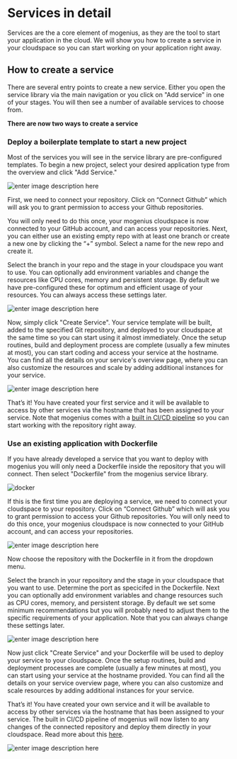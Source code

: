﻿---
sidebar_position: 4
---

# Services in detail

Services are the a core element of mogenius, as they are the tool to start your application in the cloud. We will show you how to create a service in your cloudspace so you can start working on your application right away.

## How to create a service

There are several entry points to create a new service. Either you open the service library via the main navigation or you click on "Add service" in one of your stages. You will then see a number of available services to choose from. 

**There are now two ways to create a service**

### Deploy a boilerplate template to start a new project

Most of the services you will see in the service library are pre-configured templates. To begin a new project, select your desired application type from the overview and click "Add Service."

![enter image description here](https://api.mogenius.com/file/id/a10b2299-99a1-4b18-82a7-097df184bfaa)

First, we need to connect your repository. Click on “Connect Github” which will ask you to grant permission to access your Github repositories.

You will only need to do this once, your mogenius cloudspace is now connected to your GitHub account, and can access your repositories.
Next, you can either use an existing empty repo with at least one branch or create a new one by clicking the “+” symbol. Select a name for the new repo and create it.

Select the branch in your repo and the stage in your cloudspace you want to use. You can optionally add environment variables and change the resources like CPU cores, memory and persistent storage. By default we have pre-configured these for optimum and efficient usage of your resources. You can always access these settings later.

![enter image description here](https://api.mogenius.com/file/id/e99ae0ea-d2ab-4a86-857b-00430b9a5c40)

Now, simply click "Create Service". Your service template will be built, added to the specified Git repository, and deployed to your cloudspace at the same time so you can start using it almost immediately. Once the setup routines, build and deployment process are complete (usually a few minutes at most), you can start coding and access your service at the hostname. You can find all the details on your service's overview page, where you can also customize the resources and scale by adding additional instances for your service.

![enter image description here](https://api.mogenius.com/file/id/3a8c6249-53d0-468e-a089-987cd7861547)

That’s it! You have created your first service and it will be available to access by other services via the hostname that has been assigned to your service. Note that mogenius comes with a [built in CI/CD pipeline](#) so you can start working with the repository right away.

### Use an existing application with Dockerfile

If you have already developed a service that you want to deploy with mogenius you will only need a Dockerfile inside the repository that you will connect. Then select "Dockerfile" from the mogenius service library.

![docker](https://api.mogenius.com/file/id/0cc4af4e-3076-41a3-848f-8af961b15a12)

If this is the first time you are deploying a service, we need to connect your cloudspace to your repository. Click on “Connect Github” which will ask you to grant permission to access your Github repositories. You will only need to do this once, your mogenius cloudspace is now connected to your GitHub account, and can access your repositories.

![enter image description here](https://api.mogenius.com/file/id/88626d92-fa15-4d9e-8598-6a914daa633c)

Now choose the repository with the Dockerfile in it from the dropdown menu.

Select the branch in your repository and the stage in your cloudspace that you want to use. Determine the port as specicifed in the Dockerfile. Next you can optionally add environment variables and change resources such as CPU cores, memory, and persistent storage. By default we set some minimum recommendations but you will probably need to adjust them to the specific requirements of your application. Note that you can always change these settings later.

![enter image description here](https://api.mogenius.com/file/id/9efd6b72-1dff-4a25-9efc-9f7e1cfdfb3d)

Now just click "Create Service" and your Dockerfile will be used to deploy your service to your cloudspace. Once the setup routines, build and deployment processes are complete (usually a few minutes at most), you can start using your service at the hostname provided. You can find all the details on your service overview page, where you can also customize and scale resources by adding additional instances for your service.

That’s it! You have created your own service and it will be available to access by other services via the hostname that has been assigned to your service. The built in CI/CD pipeline of mogenius will now listen to any changes of the connected repository and deploy them directly in your cloudspace. Read more about this [here](./../development/cicd-pipeline.md). 

![enter image description here](https://api.mogenius.com/file/id/bf6c5471-ffb7-42a5-9adf-922d832f3b98)
